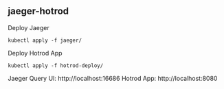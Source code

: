 jaeger-hotrod
-------------

Deploy Jaeger

    kubectl apply -f jaeger/

Deploy Hotrod App

    kubectl apply -f hotrod-deploy/

Jaeger Query UI: http://localhost:16686
Hotrod App: http://localhost:8080